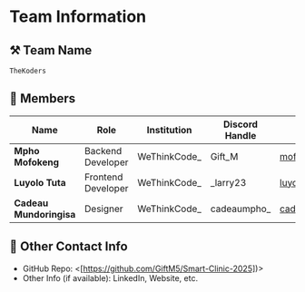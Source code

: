 # Team Information

## ⚒️ Team Name
```
TheKoders
```

## 👥 Members
| Name     | Role                | Institution           | Discord Handle | Email |
|----------|---------------------|-----------------------| -------------------|-------------|
| **Mpho Mofokeng**   | Backend Developer   | WeThinkCode_ | Gift_M | <mofokeng_mpho@icloud.com> |
| **Luyolo Tuta**   | Frontend Developer  | WeThinkCode_ | _larry23 | <luyolo.tuta23@gmail.com> |
| **Cadeau Mundoringisa**   | Designer            | WeThinkCode_| cadeaumpho_ | <cadeaucodes@gmail.com> |



## 📧 Other Contact Info
- GitHub Repo: <[https://github.com/GiftM5/Smart-Clinic-2025])>
- Other Info (if available): LinkedIn, Website, etc.
